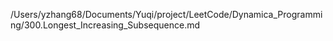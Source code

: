 /Users/yzhang68/Documents/Yuqi/project/LeetCode/Dynamica_Programming/300.Longest_Increasing_Subsequence.md